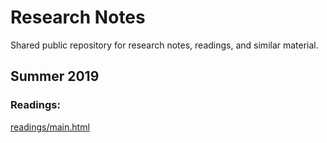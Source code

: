 # Research Notes

Shared public repository for research notes, readings, and similar material.

## Summer 2019

### Readings:

[readings/main.html](main.html)
